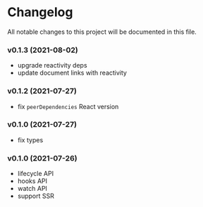 # Changelog

All notable changes to this project will be documented in this file.

### v0.1.3 (2021-08-02)

- upgrade reactivity deps
- update document links with reactivity

### v0.1.2 (2021-07-27)

- fix `peerDependencies` React version

### v0.1.0 (2021-07-27)

- fix types

### v0.1.0 (2021-07-26)

- lifecycle API
- hooks API
- watch API
- support SSR

